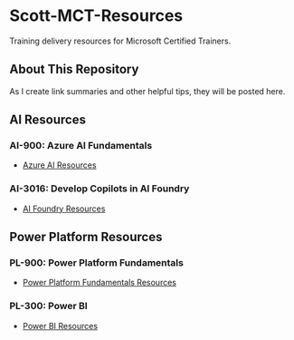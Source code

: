 # Scott-MCT-Resources

Training delivery resources for Microsoft Certified Trainers.

## About This Repository

As I create link summaries and other helpful tips, they will be posted here.

## AI Resources
### AI-900: Azure AI Fundamentals
- [Azure AI Resources](ai-900_AIFundamentals.md)
### AI-3016: Develop Copilots in AI Foundry
- [AI Foundry Resources](pl-3016_AIFoundry.md)

## Power Platform Resources
### PL-900: Power Platform Fundamentals
- [Power Platform Fundamentals Resources](pl-900_PowerFundamentals.md)
### PL-300: Power BI
- [Power BI Resources](pl-300_PowerBI.md)
